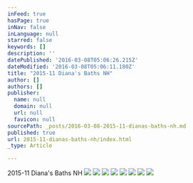 ```yaml
---
inFeed: true
hasPage: true
inNav: false
inLanguage: null
starred: false
keywords: []
description: ''
datePublished: '2016-03-08T05:06:26.215Z'
dateModified: '2016-03-08T05:06:11.180Z'
title: "2015-11 Diana's Baths NH"
author: []
authors: []
publisher:
  name: null
  domain: null
  url: null
  favicon: null
sourcePath: _posts/2016-03-08-2015-11-dianas-baths-nh.md
published: true
url: 2015-11-dianas-baths-nh/index.html
_type: Article

---
```

2015-11 Diana's Baths NH
![](https://the-grid-user-content.s3-us-west-2.amazonaws.com/c04acedb-5d82-4ed6-848e-7fdd5dcde536.jpg)
![](https://the-grid-user-content.s3-us-west-2.amazonaws.com/196b6694-fe8b-4062-a133-02b5324171d1.jpg)
![](https://the-grid-user-content.s3-us-west-2.amazonaws.com/aaadd61b-0a2b-4239-8127-5705ba4d9693.jpg)
![](https://the-grid-user-content.s3-us-west-2.amazonaws.com/8d54fa66-a780-483f-961a-cc8bd84692e3.jpg)
![](https://the-grid-user-content.s3-us-west-2.amazonaws.com/8630442d-f3c5-4fe5-b71e-1bb8923ef6b5.jpg)
![](https://the-grid-user-content.s3-us-west-2.amazonaws.com/99db6490-c328-4f30-89da-935a40b4a0fa.jpg)
![](https://the-grid-user-content.s3-us-west-2.amazonaws.com/4b1e8a8b-5f04-4c48-9712-a0d42cb89852.jpg)
![](https://the-grid-user-content.s3-us-west-2.amazonaws.com/80a0df3e-307a-42c9-931e-9d419692bcbb.jpg)